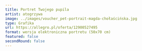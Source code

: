 ```yaml
---
title: Portret Twojego pupila
artist: atogrzywa
image: ../images/voucher_pet-portrait-magda-chołaścińska.jpg
type: Grafika
url: https://allegro.pl/oferta/12900527495
format: wersja elektroniczna portretu (50x70 cm)
featured: false
secondRound: false
---
```

